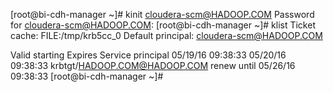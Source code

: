 [root@bi-cdh-manager ~]# kinit cloudera-scm@HADOOP.COM
Password for cloudera-scm@HADOOP.COM: 
[root@bi-cdh-manager ~]# klist
Ticket cache: FILE:/tmp/krb5cc_0
Default principal: cloudera-scm@HADOOP.COM

Valid starting     Expires            Service principal
05/19/16 09:38:33  05/20/16 09:38:33  krbtgt/HADOOP.COM@HADOOP.COM
	renew until 05/26/16 09:38:33
[root@bi-cdh-manager ~]# 
